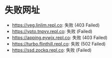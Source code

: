 # 失败网址
- https://veg.linlim.repl.co: 失败 (403
Failed)
- https://ypto.tnpyv.repl.co: 失败 (Failed)
- https://apping.eywjx.repl.co: 失败 (403
Failed)
- https://turbo.flinthill.repl.co: 失败 (502
Failed)
- https://ssd.zockq.repl.co: 失败 (Failed)
